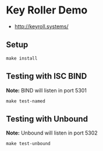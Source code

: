 # Key Roller Demo

- http://keyroll.systems/

## Setup

    make install
    
## Testing with ISC BIND

**Note:** BIND will listen in port 5301

    make test-named

## Testing with Unbound

**Note:** Unbound will listen in port 5302

    make test-unbound
